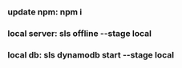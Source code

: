 ### update npm: npm i
### local server: sls offline --stage local 
### local db: sls dynamodb start --stage local
